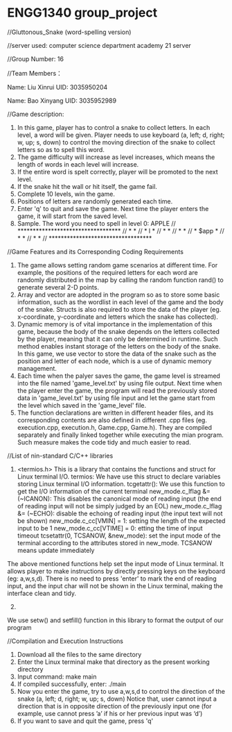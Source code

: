 # ENGG1340 group_project
//Gluttonous_Snake (word-spelling version)

//server used: computer science department academy 21 server

//Group Number: 16

//Team Members：

Name: Liu Xinrui     UID: 3035950204

Name: Bao Xinyang    UID: 3035952989


//Game description:
1. In this game, player has to control a snake to collect letters. In each level, a word will be given. Player needs to use keyboard (a, left; d, right; w, up; s, down) to control the moving direction of the snake to collect letters so as to spell this word. 
2. The game difficulty will increase as level increases, which means the length of words in each level will increase.
3. If the entire word is spelt correctly, player will be promoted to the next level.
4. If the snake hit the wall or hit itself, the game fail.
5. Complete 10 levels, win the game.
6. Positions of letters are randomly generated each time.
7. Enter 'q' to quit and save the game. Next time the player enters the game, it will start from the saved level.
8. Sample.
   The word you need to spell in level 0: APPLE
//   **********************************
//	  *                                *
//	  *      l                         *
//	  *                                *
//	  *                                *
//	  *                  $app          *
//	  *                                *
//   *                                *
//   **********************************



//Game Features and its Corresponding Coding Requirements
1. The game allows setting random game scenarios at different time. For example, the positions of the required letters for each word are randomly distributed in the map by calling the random function rand() to generate several 2-D points.
2. Array and vector are adopted in the program so as to store some basic information, such as the wordlist in each level of the game and the body of the snake. 
Structs is also required to store the data of the player (eg. x-coordinate, y-coordinate and letters which the snake has collected).
3. Dynamic memory is of vital importance in the implementation of this game, because the body of the snake depends on the letters collected by the player, meaning that it can only be determined in runtime. Such method enables instant storage of the letters on the body of the snake. In this game, we use vector to store the data of the snake such as the position and letter of each node, which is a use of dynamic memory management.
4. Each time when the palyer saves the game, the game level is streamed into the file named 'game_level.txt' by using file output. Next time when the player enter the game, the program will read the previously stored data in 'game_level.txt' by using file input and let the game start from the level which saved in the 'game_level' file.
5. The function declarations are written in different header files, and its corresponding contents are also defined in different .cpp files (eg. execution.cpp, execution.h,  Game.cpp, Game.h). They are compiled separately and finally linked together while executing the mian program. Such measure makes the code tidy and much easier to read. 



//List of nin-standard C/C++ libraries
1. <termios.h>
This is a library that contains the functions and struct for Linux terminal I/O. 
termios: We have use this struct to declare variables storing Linux terminal I/O information.
tcgetattr(): We use this function to get the I/O information of the current terminal
new_mode.c_lflag &= (~ICANON): This disables the canonical mode of reading input (the end of reading input will not be simply judged by an EOL)
new_mode.c_lflag &= (~ECHO): disable the echoing of reading input (the input text will not be shown)
new_mode.c_cc[VMIN] = 1: setting the length of the expected input to be 1
new_mode.c_cc[VTIME] = 0: etting the time of input timeout
tcsetattr(0, TCSANOW, &new_mode): set the input mode of the terminal according to the attributes stored in new_mode. TCSANOW means update immediately

The above mentioned functions help set the input mode of Linux terminal. It allows player to make instructions by directly pressing keys on the keyboard (eg: a,w,s,d). There is no need to press 'enter' to mark the end of reading input, and the input char will not be shown in the Linux terminal, making the interface clean and tidy.

2. <iomanip>
We use setw() and setfill() function in this library to format the output of our program


   
//Compilation and Execution Instructions
1. Download all the files to the same directory
2. Enter the Linux terminal make that directory as the present working directory
3. Input command: make main
4. If compiled successfully, enter: ./main
5. Now you enter the game, try to use a,w,s,d to control the direction of the snake (a, left; d, right; w, up; s, down) Notice that, user cannot input a direction that is in opposite direction of the previously input one (for example, use cannot press ’a’ if his or her previous input was ‘d’)
6. If you want to save and quit the game, press 'q'
